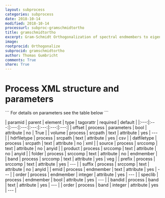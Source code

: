 ```yaml
---
layout: subprocess
categories: subprocess
date: 2018-10-14
modified: 2018-10-14
processurl: subproc-gramschmidtortho
title: gramschmidtortho
excerpt: Gram-Schmidt Orthogonalization of spectral endmembers to eigen vectors
image: 
rootprocid: Orthogonalize
subprocid: gramschmidtortho
author: Thomas Gumbricht
comments: True
share: True
---
```


<h1 class='foot-description'>Process XML structure and parameters</h1>
```
For details on parameters see the table below
<?xml version="1.0" ?>
<process>
  <!--Generated from python-->
  <userproj plotid="yourplotid" projectid="yourprojectid" siteid="yoursiteid" system="systemid" tractid="yourtractid" userid="youruserid"/>
  <period endday="DD" endmonth="MM" endyear="YYYY" seasonendday="DD" seasonendmonth="MM" seasonstartday="DD" seasonstartmonth="MM" startday="DD" startmonth="MM" startyear="YYYY" timestep="timestep"/>
  <parameters offset="True/False"/>
  <srcpath datfiletype="txtstring" hdrfiletype="txtstring" volume="txtstring"/>
  <srccomp band="txtstring" folder="txtstring" prefix="txtstring" product="txtstring" source="txtstring" suffix="txtstring"/>
  <endmember emid="txtstring" order="xyz" speclib="True/False"/>
  <band bandid="txtstring" order="xyz"/>
</process>
```

| paramid | parent | element | type | tagorattr | required | default |
|:---:|:---:|:---:|:---:|:---:|:---:|:---:|:---:|
| offset | process | parameters | bool | attribute | no | True |
| volume | process | srcpath | text | attribute | yes | --- |
| hdrfiletype | process | srcpath | text | attribute | yes | csv |
| datfiletype | process | srcpath | text | attribute | no | xml |
| source | process | srccomp | text | attribute | no | anyid |
| product | process | srccomp | text | attribute | no | anyid |
| folder | process | srccomp | text | attribute | no | endmember |
| band | process | srccomp | text | attribute | yes | veg |
| prefix | process | srccomp | text | attribute | yes | --- |
| suffix | process | srccomp | text | attribute | no | anyid |
| emid | process | endmember | text | attribute | yes | --- |
| order | process | endmember | integer | attribute | yes | --- |
| speclib | process | endmember | bool | attribute | yes | --- |
| bandid | process | band | text | attribute | yes | --- |
| order | process | band | integer | attribute | yes | --- |
